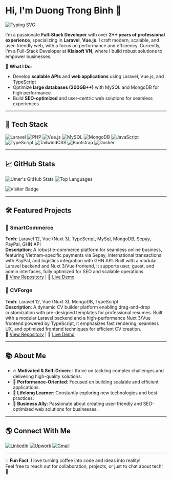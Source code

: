 # Hi, I'm Duong Trong Binh 👋

![Typing SVG](https://readme-typing-svg.herokuapp.com?font=Fira+Code&size=24&color=1E90FF&lines=Full-Stack+Developer;Building+Scalable+Web+&+Desktop+Apps)

I'm a passionate **Full-Stack Developer** with over **2++ years of professional experience**, specializing in **Laravel**, **Vue.js**. I craft modern, scalable, and user-friendly web, with a focus on performance and efficiency. Currently, I'm a Full-Stack Developer at **Kiaisoft VN**, where I build robust solutions to empower businesses.

🌟 **What I Do**:
- Develop **scalable APIs** and **web applications** using Laravel, Vue.js, and TypeScript
- Optimize **large databases (200GB++)** with MySQL and MongoDB for high performance
- Build **SEO-optimized** and user-centric web solutions for seamless experiences

---

## 🚀 Tech Stack

![Laravel](https://img.shields.io/badge/Laravel-FF2D20?style=flat-square&logo=laravel&logoColor=white)
![PHP](https://img.shields.io/badge/PHP-777BB4?style=flat-square&logo=php&logoColor=white)
![Vue.js](https://img.shields.io/badge/Vue.js-4FC08D?style=flat-square&logo=vue.js&logoColor=white)
![MySQL](https://img.shields.io/badge/MySQL-4479A1?style=flat-square&logo=mysql&logoColor=white)
![MongoDB](https://img.shields.io/badge/MongoDB-47A248?style=flat-square&logo=mongodb&logoColor=white)
![JavaScript](https://img.shields.io/badge/JavaScript-F7DF1E?style=flat-square&logo=javascript&logoColor=black)
![TypeScript](https://img.shields.io/badge/TypeScript-3178C6?style=flat-square&logo=typescript&logoColor=white)
![TailwindCSS](https://img.shields.io/badge/TailwindCSS-38B2AC?style=flat-square&logo=tailwind-css&logoColor=white)
![Bootstrap](https://img.shields.io/badge/Bootstrap-7952B3?style=flat-square&logo=bootstrap&logoColor=white)
![Docker](https://img.shields.io/badge/Docker-2496ED?style=flat-square&logo=docker&logoColor=white)

---

## 📈 GitHub Stats

![Umer's GitHub Stats](https://github-readme-stats.vercel.app/api?username=duongtrongbinh&show_icons=true&theme=radical)
![Top Languages](https://github-readme-stats.vercel.app/api/top-langs/?username=duongtrongbinh&layout=compact&theme=radical)

![Visitor Badge](https://visitor-badge.laobi.icu/badge?page_id=duongtrongbinh.duongtrongbinh)

---

## 🛠 Featured Projects

### 🛒 SmartCommerce
**Tech**: Laravel 12, Vue (Nuxt 3), TypeScript, MySql, MongoDB, Sepay, PayPal, GHN API  
**Description**: A robust e-commerce platform for seamless online business, featuring Vietnam-specific payments via Sepay,
 international transactions with PayPal, and logistics integration with GHN API. 
 Built with a modular Laravel backend and Nuxt 3/Vue frontend, it supports user, guest, and admin interfaces, 
 fully optimized for SEO and scalable operations.  
🔗 [View Repository](https://github.com/duongtrongbinh/smartcommerce) | 🔗 [Live Demo](https://smartcommerce.example.com)

### 📄 CVForge
**Tech**: Laravel 12, Vue (Nuxt 3), MongoDB, TypeScript  
**Description**: A dynamic CV builder platform enabling drag-and-drop customization with pre-designed templates for professional resumes. 
Built with a modular Laravel backend and a high-performance Nuxt 3/Vue frontend powered by TypeScript, 
it emphasizes fast rendering, seamless UX, and optimized frontend techniques for efficient CV creation.  
🔗 [View Repository](https://github.com/duongtrongbinh/cvforge) | 🔗 [Live Demo](https://cvforge.example.com)

---

## 📚 About Me

- 🔥 **Motivated & Self-Driven**: I thrive on tackling complex challenges and delivering high-quality solutions.
- 🚀 **Performance-Oriented**: Focused on building scalable and efficient applications.
- 🧠 **Lifelong Learner**: Constantly exploring new technologies and best practices.
- 💬 **Business Ally**: Passionate about creating user-friendly and SEO-optimized web solutions for businesses.

---

## 🌎 Connect With Me

[![LinkedIn](https://img.shields.io/badge/LinkedIn-0077B5?style=flat-square&logo=linkedin&logoColor=white)](https://linkedin.com/in/trongbinh251223)
[![Upwork](https://img.shields.io/badge/Upwork-6FDA44?style=flat-square&logo=upwork&logoColor=white)](https://upwork.com/freelancers/yourusername)
[![Gmail](https://img.shields.io/badge/Gmail-D14836?style=flat-square&logo=gmail&logoColor=white)](mailto:trongbinh251223@gmail.com)

---

💡 **Fun Fact**: I love turning coffee into code and ideas into reality!  
Feel free to reach out for collaboration, projects, or just to chat about tech! 🚀
